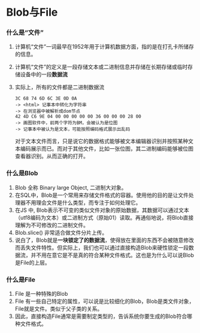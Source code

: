 # Blob与File
### 什么是“文件”
1. 计算机“文件”一词最早在1952年用于计算机数据方面，指的是在打孔卡所储存的信息。
2. 计算机“文件”的定义是一段存储文本或二进制信息并存储在长期存储或临时存储设备中的一段**数据流**
3. 实际上，所有的文件都是二进制数据流
    ```
    3C 68 74 6D 6C 3E 0D 0A
    -> <html> 记事本中转化为字符串
    -> 在浏览器中被解析成dom节点
    42 4D C6 9E 04 00 00 00 00 00 36 00 00 00 28 00
    -> 画图软件中，前两个字符为BM，会被认为是位图
    -> 记事本中被认为是文本，可能按照编码格式展示出乱码
    ```
    
    对于文本文件而言，只是说它的数据格式能够被文本编辑器识别并按照某种文本编码展示而已。而对于其他文件，比如一张位图，其二进制编码能够被位图查看器识别。从而正确的打开。 

### 什么是Blob
1. Blob 全称 Binary large Object, 二进制大对象。
2. 在SQL中，Blob是一个常用来存储文件格式的容器。使用他的目的是让文件处理器不用理会文件是什么类型，而专注于如何处理它。
3. 在JS 中, Blob表示不可变的类似文件对象的原始数据，其数据可以通过文本（utf8编码为文本）或二进制方式（原始01）读取。再通俗地说，将Blob直接理解为不可修改的二进制文件。
4. Blob.slice() 非常适合做文件分片上传。
5. 说白了，Blob就是**一块锁定了的数据流**，使得放在里面的东西不会被随意修改而丢失文件特性。但实际上，我们也可以通过直接构造Blob来硬性锁定一段数据流，并不用在意它是不是真的符合某种文件格式。这也是为什么可以说Blob是File的上层。

### 什么是File
1. File 是一种特殊的Blob
2. File 有一些自己特定的属性，可以说是比较细化的Blob，Blob是类文件对象，File就是文件。类似于父子类的关系。
3. 因此，直接构造File通常是需要制定类型的，告诉系统你要生成的Blob符合哪种文件格式。